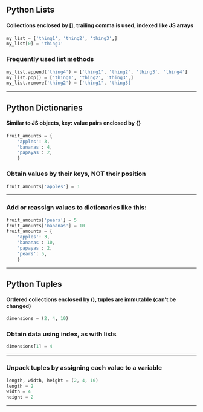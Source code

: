 ## Python Lists
#### Collections enclosed by [], trailing comma is used, indexed like JS arrays
```py
my_list = ['thing1', 'thing2', 'thing3',]
my_list[0] = 'thing1'
```
### Frequently used list methods
```py
my_list.append('thing4') = ['thing1', 'thing2', 'thing3', 'thing4']
my_list.pop() = ['thing1', 'thing2', 'thing3',]
my_list.remove('thing2') = ['thing1', 'thing3]
```
---
## Python Dictionaries
#### Similar to JS objects, key: value pairs enclosed by {}
```py
fruit_amounts = {
    'apples': 3,
    'bananas': 4,
    'papayas': 2,
    }
```
### Obtain values by their keys, NOT their position
```py
fruit_amounts['apples'] = 3
```
---
### Add or reassign values to dictionaries like this:
```py
fruit_amounts['pears'] = 5
fruit_amounts['bananas'] = 10
fruit_amounts = {
    'apples': 3,
    'bananas': 10,
    'papayas': 2,
    'pears': 5,
    }
```
---
## Python Tuples
#### Ordered collections enclosed by (), tuples are immutable (can't be changed)
```py
dimensions = (2, 4, 10)
```
### Obtain data using index, as with lists
```py
dimensions[1] = 4
```
---
### Unpack tuples by assigning each value to a variable
```py
length, width, height = (2, 4, 10)
length = 2
width = 4
height = 2
```
---


